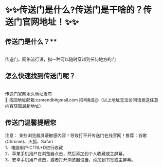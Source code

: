 # :sparkles::sparkles:传送门是什么?传送门是干啥的？传送门官网地址！:sparkles::sparkles:

## 传送门是什么？**

<br>传送门，网络流行语，指一种可以随时穿越到任何地方的门<br>


## 怎么快速找到**传送门**呢？
<br>传送门官网永久地址发布<br>
📧 找回地址邮箱:csmendh#gmail.com 把#换成@（以上地址无法访问请发送任意内容获取最新地址）<br>
## **传送门温馨提醒您**
注意： 某些浏览器屏蔽敏感内容！导致打不开传送门在线官网！推荐：谷歌(Chrome)、火狐、Safari<br>
1、电脑用户:CTRL+D进行收藏<br>
2、苹果手机用户在浏览器点击，然后添加到个人收藏或主屏幕。<br>
3、安卓手机用户点击，或者打开浏览器设置，添加到书签或主屏幕。
